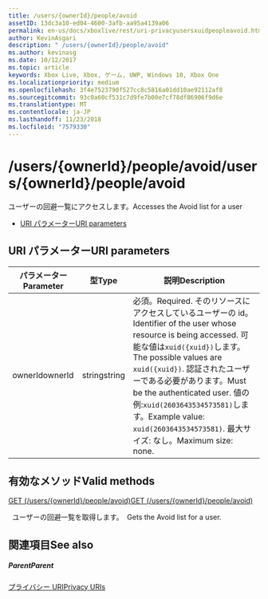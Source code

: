 ```yaml
---
title: /users/{ownerId}/people/avoid
assetID: 13dc3a10-ed04-4600-3afb-aa95a4139a06
permalink: en-us/docs/xboxlive/rest/uri-privacyusersxuidpeopleavoid.html
author: KevinAsgari
description: " /users/{ownerId}/people/avoid"
ms.author: kevinasg
ms.date: 10/12/2017
ms.topic: article
keywords: Xbox Live, Xbox, ゲーム, UWP, Windows 10, Xbox One
ms.localizationpriority: medium
ms.openlocfilehash: 3f4e7523790f527cc8c5816a01dd10ae92112af8
ms.sourcegitcommit: 93c0a60cf531c7d9fe7b00e7cf78df86906f9d6e
ms.translationtype: MT
ms.contentlocale: ja-JP
ms.lasthandoff: 11/23/2018
ms.locfileid: "7579330"
---
```

# <a name="usersowneridpeopleavoid"></a><span data-ttu-id="6f4a4-104">/users/{ownerId}/people/avoid</span><span class="sxs-lookup"><span data-stu-id="6f4a4-104">/users/{ownerId}/people/avoid</span></span>
<span data-ttu-id="6f4a4-105">ユーザーの回避一覧にアクセスします。</span><span class="sxs-lookup"><span data-stu-id="6f4a4-105">Accesses the Avoid list for a user</span></span>

  * [<span data-ttu-id="6f4a4-106">URI パラメーター</span><span class="sxs-lookup"><span data-stu-id="6f4a4-106">URI parameters</span></span>](#ID4EQ)

<a id="ID4EQ"></a>


## <a name="uri-parameters"></a><span data-ttu-id="6f4a4-107">URI パラメーター</span><span class="sxs-lookup"><span data-stu-id="6f4a4-107">URI parameters</span></span>

| <span data-ttu-id="6f4a4-108">パラメーター</span><span class="sxs-lookup"><span data-stu-id="6f4a4-108">Parameter</span></span>| <span data-ttu-id="6f4a4-109">型</span><span class="sxs-lookup"><span data-stu-id="6f4a4-109">Type</span></span>| <span data-ttu-id="6f4a4-110">説明</span><span class="sxs-lookup"><span data-stu-id="6f4a4-110">Description</span></span>|
| --- | --- | --- |
| <span data-ttu-id="6f4a4-111">ownerId</span><span class="sxs-lookup"><span data-stu-id="6f4a4-111">ownerId</span></span>| <span data-ttu-id="6f4a4-112">string</span><span class="sxs-lookup"><span data-stu-id="6f4a4-112">string</span></span>| <span data-ttu-id="6f4a4-113">必須。</span><span class="sxs-lookup"><span data-stu-id="6f4a4-113">Required.</span></span> <span data-ttu-id="6f4a4-114">そのリソースにアクセスしているユーザーの id。</span><span class="sxs-lookup"><span data-stu-id="6f4a4-114">Identifier of the user whose resource is being accessed.</span></span> <span data-ttu-id="6f4a4-115">可能な値は<code>xuid({xuid})</code>します。</span><span class="sxs-lookup"><span data-stu-id="6f4a4-115">The possible values are <code>xuid({xuid})</code>.</span></span> <span data-ttu-id="6f4a4-116">認証されたユーザーである必要があります。</span><span class="sxs-lookup"><span data-stu-id="6f4a4-116">Must be the authenticated user.</span></span> <span data-ttu-id="6f4a4-117">値の例:<code>xuid(2603643534573581)</code>します。</span><span class="sxs-lookup"><span data-stu-id="6f4a4-117">Example value: <code>xuid(2603643534573581)</code>.</span></span> <span data-ttu-id="6f4a4-118">最大サイズ: なし。</span><span class="sxs-lookup"><span data-stu-id="6f4a4-118">Maximum size: none.</span></span> |

<a id="ID4ERB"></a>


## <a name="valid-methods"></a><span data-ttu-id="6f4a4-119">有効なメソッド</span><span class="sxs-lookup"><span data-stu-id="6f4a4-119">Valid methods</span></span>

[<span data-ttu-id="6f4a4-120">GET (/users/{ownerId}/people/avoid)</span><span class="sxs-lookup"><span data-stu-id="6f4a4-120">GET (/users/{ownerId}/people/avoid)</span></span>](uri-privacyusersxuidpeopleavoidget.md)

<span data-ttu-id="6f4a4-121">&nbsp;&nbsp;ユーザーの回避一覧を取得します。</span><span class="sxs-lookup"><span data-stu-id="6f4a4-121">&nbsp;&nbsp;Gets the Avoid list for a user.</span></span>

<a id="ID4E2B"></a>


## <a name="see-also"></a><span data-ttu-id="6f4a4-122">関連項目</span><span class="sxs-lookup"><span data-stu-id="6f4a4-122">See also</span></span>

<a id="ID4E4B"></a>


##### <a name="parent"></a><span data-ttu-id="6f4a4-123">Parent</span><span class="sxs-lookup"><span data-stu-id="6f4a4-123">Parent</span></span>

[<span data-ttu-id="6f4a4-124">プライバシー URI</span><span class="sxs-lookup"><span data-stu-id="6f4a4-124">Privacy URIs</span></span>](atoc-reference-privacyv2.md)
